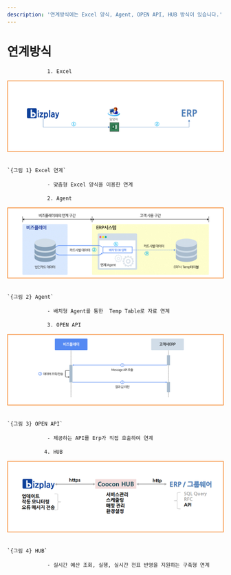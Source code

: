 ```yaml
---
description: '연계방식에는 Excel 양식, Agent, OPEN API, HUB 방식이 있습니다.'
---
```


# 연계방식

                 1. Excel

![](../../.gitbook/assets/image%20%28126%29.png)

                                                                         `{그림 1} Excel 연계`

                 - 맞춤형 Excel 양식을 이용한 연계

                 2. Agent

![](../../.gitbook/assets/image%20%2845%29.png)

                                                                             `{그림 2} Agent`

                 - 배치형 Agent를 통한  Temp Table로 자료 연계

                 3. OPEN API

![](../../.gitbook/assets/image%20%28154%29.png)

                                                                            `{그림 3} OPEN API`

                 - 제공하는 API를 Erp가 직접 호출하여 연계

                4. HUB

![](../../.gitbook/assets/image%20%2827%29.png)

                                                                                 `{그림 4} HUB`

                 - 실시간 예산 조회, 실행, 실시간 전표 반영을 지원하는 구축형 연계


